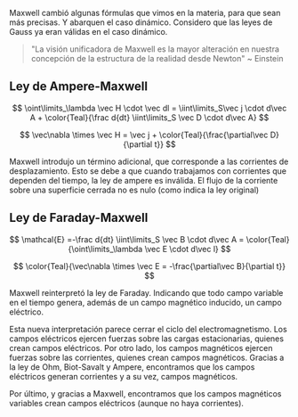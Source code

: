 Maxwell cambió algunas fórmulas que vimos en la materia, para que sean más precisas. Y abarquen el caso dinámico. Considero que las leyes de Gauss ya eran válidas en el caso dinámico.

> "La visión unificadora de Maxwell es la mayor alteración en nuestra concepción de la estructura de la realidad desde Newton" ~ Einstein

## Ley de Ampere-Maxwell

$$
\oint\limits_\lambda \vec H \cdot \vec dl = \iint\limits_S\vec j \cdot d\vec A + \color{Teal}{\frac d{dt} \iint\limits_S \vec D \cdot d\vec A}
$$

$$
\vec\nabla \times \vec H = \vec j + \color{Teal}{\frac{\partial\vec D}{\partial t}}
$$

Maxwell introdujo un término adicional, que corresponde a las corrientes de desplazamiento. Esto se debe a que cuando trabajamos con corrientes que dependen del tiempo, la ley de ampere es inválida. El flujo de la corriente sobre una superficie cerrada no es nulo (como indica la ley original)

## Ley de Faraday-Maxwell

$$
\mathcal{E} =-\frac d{dt} \iint\limits_S \vec B \cdot d\vec A = \color{Teal}{\oint\limits_\lambda \vec E \cdot d\vec l}
$$

$$
\color{Teal}{\vec\nabla \times \vec E =  -\frac{\partial\vec B}{\partial t}}
$$

Maxwell reinterpretó la ley de Faraday. Indicando que todo campo variable en el tiempo genera, además de un campo magnético inducido, un campo eléctrico.

Esta nueva interpretación parece cerrar el ciclo del electromagnetismo. Los campos eléctricos ejercen fuerzas sobre las cargas estacionarias, quienes crean campos eléctricos. Por otro lado, los campos magnéticos ejercen fuerzas sobre las corrientes, quienes crean campos magnéticos. Gracias a la ley de Ohm, Biot-Savalt y Ampere, encontramos que los campos eléctricos generan corrientes y a su vez, campos magnéticos.

Por último, y gracias a Maxwell, encontramos que los campos magnéticos variables crean campos eléctricos (aunque no haya corrientes).
